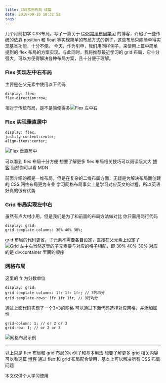 ```yaml
---
title: CSS常用布局 续篇
date: 2018-09-10 10:32:52
tags:
---
```

几个月前初学 CSS布局，写了一篇关于 [CSS常用布局学习](https://www.jianshu.com/p/59c9477816b8) 的博客，介绍了一些传统的依靠 position 和 float 等实现简单的布局方式的例子，这些布局只能简单得实现基本功能，十分不便。
今天，作为引申，我们用同样例子，来使用上篇中简单提到的 flex 布局的方案实现。与此同时，我将推荐最近学习的 grid 布局，它十分强大，可以方便得解决各种布局方案，且十分便于理解。
### Flex 实现左中右布局

主要是在父元素中使用以下代码
```
display: flex;
flex-direction:row;
```
相对于传统布局，是不是简便得多![Flex 左中右](https://upload-images.jianshu.io/upload_images/7094266-f0d2834c90f115a9.png?imageMogr2/auto-orient/strip%7CimageView2/2/w/1240)

### Flex 实现垂直居中
```
display: flex;
justify-content:center;
align-items:center;
```
![Flex 垂直居中](https://upload-images.jianshu.io/upload_images/7094266-42ece01a2af28519.png?imageMogr2/auto-orient/strip%7CimageView2/2/w/1240)

可以看到 flex 布局十分方便
想要了解更多 flex 布局相关技巧可以阅读阮大大 [博客](http://www.ruanyifeng.com/blog/2015/07/flex-examples.html) 当然你可以看 MDN

前面介绍的都是一维布局，但是在复杂的二维布局方面，无疑是为解决布局而创建的 CSS 网格布局更为专业
学习网格布局事实上是学习对应英文的过程，所以英语好真的很有优势
### Grid 布局实现左中右
虽然有点大材小用，但是我们是为了和前面的布局方法做对比
你只需用两行代码
```
display: grid;
grid-template-columns: 30% 40% 30%; 
```
grid 布局的代码更省，子元素不需要各自设定，直接在父元素上设定了![Grid 左中右](https://upload-images.jianshu.io/upload_images/7094266-beb5abb9ff73f97d.png?imageMogr2/auto-orient/strip%7CimageView2/2/w/1240)当然这里的子元素要与对应的格子相配，即 30% 40% 30% 对应的是 div.container 里面的顺序
### 网格布局
这里的 fr 为分数单位
```
display: grid;
grid-template-columns: 1fr 1fr 1fr; // 3列均分
grid-template-rows: 1fr 1fr 1fr; // 3行均分
```
通过上面代码实现了一个3*3的网格
可以通过下面代码选择对应网格，并添加属性
```
grid-column: 1; // or 2 or 3
grid-row: 1; // or 2 or 3
```
![网格布局示例](https://upload-images.jianshu.io/upload_images/7094266-fe08051eb5cf5c1d.png?imageMogr2/auto-orient/strip%7CimageView2/2/w/1240)

---
以上只是 flex 布局和 grid 布局的小例子和基本用法
想要了解更多 grid 相关内容可以看这篇 [博客](https://www.jianshu.com/p/d183265a8dad)
通过 flex 和 grid 布局配合使用，基本上可以解决所有 CSS 布局问题

本文仅供个人学习使用